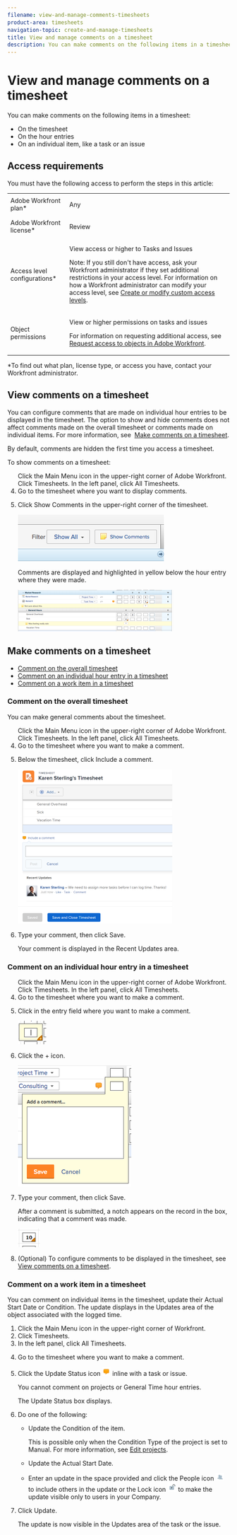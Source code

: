 ```yaml
---
filename: view-and-manage-comments-timesheets
product-area: timesheets
navigation-topic: create-and-manage-timesheets
title: View and manage comments on a timesheet
description: You can make comments on the following items in a timesheet:
---
```


# View and manage comments on a timesheet

You can make comments on the following items in a timesheet:

* On the timesheet
* On the hour entries 
* On an individual item, like a task or an issue

## Access requirements

You must have the following access to perform the steps in this article:

<table cellspacing="0"> 
 <col> 
 <col> 
 <tbody> 
  <tr> 
   <td role="rowheader">Adobe Workfront plan*</td> 
   <td> <p>Any</p> </td> 
  </tr> 
  <tr> 
   <td role="rowheader">Adobe Workfront license*</td> 
   <td> <p>Review </p> </td> 
  </tr> 
  <tr> 
   <td role="rowheader">Access level configurations*</td> 
   <td> <p>View access or higher to Tasks and Issues</p> <p>Note: If you still don't have access, ask your Workfront administrator if they set additional restrictions in your access level. For information on how a Workfront administrator can modify your access level, see <a href="../../administration-and-setup/add-users/configure-and-grant-access/create-modify-access-levels.md" class="MCXref xref">Create or modify custom access levels</a>.</p> </td> 
  </tr> 
  <tr> 
   <td role="rowheader">Object permissions</td> 
   <td> <p>View or higher permissions on tasks and issues</p> <p>For information on requesting additional access, see <a href="../../workfront-basics/grant-and-request-access-to-objects/request-access.md" class="MCXref xref">Request access to objects in Adobe Workfront</a>.</p> </td> 
  </tr> 
 </tbody> 
</table>

&#42;To find out what plan, license type, or access you have, contact your Workfront administrator.

## View comments on a timesheet

You can configure comments that are made on individual&nbsp;hour entries to be displayed in the timesheet. The option to show and hide comments does not affect comments made on the overall timesheet or comments made on individual items. For more information, see&nbsp; [Make comments on a timesheet](#making-comments-on-a-timesheet).

By default, comments are hidden the first time you&nbsp;access a timesheet.

To show comments on a timesheet:

<ol> Click the Main Menu icon in the upper-right corner of Adobe Workfront. Click Timesheets. In the left panel, click All Timesheets. 
 <li value="4">Go to the timesheet where you want to display comments.</li> 
 <li value="5"> <p>Click <span class="bold">Show Comments</span>&nbsp;in the upper-right corner of the timesheet.</p> <p> <img src="assets/screen-shot-2017-03-22-at-11.27.58-am.png" alt="Screen_Shot_2017-03-22_at_11.27.58_AM.png"> </p> <p>Comments are displayed and highlighted in yellow below the hour entry where they were made.</p> <p> <img src="assets/timesheet-comment-displayed-350x94.png" alt="timesheet_comment_displayed.png" style="width: 350;height: 94;"> <br> </p> </li> 
</ol>

## Make comments on a timesheet

* [Comment on the overall timesheet](#commenting-on-an-overall-timesheet) 
* [Comment on an individual hour entry in a timesheet](#commenting-on-an-individual-hour-entry-in-a-timesheet) 
* [Comment on a work item in a timesheet](#comment)

### Comment on the overall timesheet

You can make general comments about the timesheet.

<ol> Click the Main Menu icon in the upper-right corner of Adobe Workfront. Click Timesheets. In the left panel, click All Timesheets. 
 <li value="4">Go to the timesheet where you want to make a comment.</li> 
 <li value="5"> <p>Below the timesheet, click <span class="bold">Include a comment</span>.</p> <p> <img src="assets/timesheet-comment-enter-350x349.png" alt="timesheet_comment_enter.png" style="width: 350;height: 349;"> </p> </li> 
 <li value="6"> <p>Type your comment, then click <span class="bold">Save</span>.</p> <p>Your comment is displayed in the <span class="bold">Recent Updates</span> area.</p> </li> 
</ol>

### Comment on an individual hour entry in a timesheet

<ol> Click the Main Menu icon in the upper-right corner of Adobe Workfront. Click Timesheets. In the left panel, click All Timesheets. 
 <li value="4">Go to the timesheet where you want to make a comment.</li> 
 <li value="5"> <p>Click in the entry field where you want to make a comment.</p> <p> <img src="assets/14.png" alt=""> </p> </li> 
 <li value="6"> <p>Click the <span class="bold">+</span> icon.</p> <p> <img src="assets/timesheet-comment-entry.png" alt="timesheet_comment_entry.png"> </p> </li> 
 <li value="7"> <p>Type your comment, then click <span class="bold">Save</span>.</p> <p>After a comment is submitted, a notch appears on the record in the box, indicating that a comment was made.</p> <p> <img src="assets/15.png" alt=""> </p> </li> 
 <li value="8">(Optional) To configure comments to be displayed in the timesheet, see <a href="#viewing-comments-on-a-timesheet" class="MCXref xref">View comments on a timesheet</a>.</li> 
</ol>

### Comment on a work item in a timesheet

You can comment on individual items in the timesheet, update their Actual Start Date or Condition. The update displays in the Updates area of the object associated with the logged time.

<ol> 
 <li value="1"> Click the Main Menu icon in the upper-right corner of Workfront. </li> 
 <li value="2"> Click Timesheets. </li> 
 <li value="3"> In the left panel, click All Timesheets. </li> 
 <li value="4"> <p>Go to the timesheet where you want to make a comment.</p> </li> 
 <li value="5"> <p>Click the <span class="bold">Update Status</span> icon <img src="assets/update-status-icon-in-timesheet-19x20.png" style="width: 19;height: 20;"> inline with a task or issue.</p> <note type="tip">
   You cannot comment on projects or General Time hour entries.
  </note> <p>The Update Status box displays.</p> </li> 
 <li value="6"> <p>Do one of the following:</p> 
  <ul> 
   <li> <p>Update the Condition of the item. </p> <p>This is possible only when the Condition Type of the project is set to Manual. For more information, see <a href="../../manage-work/projects/manage-projects/edit-projects.md" class="MCXref xref">Edit projects</a>. </p> </li> 
   <li> <p>Update the Actual Start Date. </p> </li> 
   <li> <p>Enter an update in the space provided and click the <span class="bold">People</span> icon <img src="assets/people-icon-updates-classic-19x17.png" style="width: 19;height: 17;"> to include others in the update or the <span class="bold">Lock</span> icon <img src="assets/lock-icon-open-updates-classic.png"> to make the update visible only to users in your Company. </p> </li> 
  </ul> </li> 
 <li value="7"> <p>Click&nbsp;<span class="bold">Update</span>. </p> <p>The update is now visible in the Updates area of the task or the issue. </p> </li> 
</ol>

